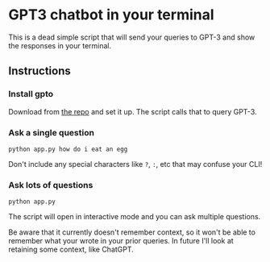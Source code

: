 # GPT3 chatbot in your terminal

This is a dead simple script that will send your queries to GPT-3 and show the responses in your terminal.

## Instructions

### Install gpto

Download from [the repo](https://github.com/alanvardy/gpto) and set it up. The script calls that to query GPT-3.

### Ask a single question

```
python app.py how do i eat an egg
```

Don't include any special characters like `?`, `:`, etc that may confuse your CLI!

### Ask lots of questions

```
python app.py
```

The script will open in interactive mode and you can ask multiple questions.

Be aware that it currently doesn't remember context, so it won't be able to remember what your wrote in your prior queries. In future I'll look at retaining some context, like ChatGPT.
